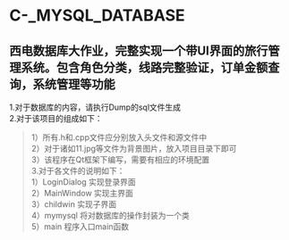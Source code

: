 # C-_MYSQL_DATABASE
西电数据库大作业，完整实现一个带UI界面的旅行管理系统。包含角色分类，线路完整验证，订单金额查询，系统管理等功能
------------------------------
1.对于数据库的内容，请执行Dump的sql文件生成    
2.对于该项目的组成如下：  
>1）所有.h和.cpp文件应分别放入头文件和源文件中  
>2）对于诸如11.jpg等文件为背景图片，放入项目目录下即可  
>3）该程序在Qt框架下编写，需要有相应的环境配置  
3.对于各文件的说明如下：    
>1）LoginDialog 实现登录界面  
>2）MainWindow 实现主界面  
>3）childwin 实现子界面  
>4）mymysql 将对数据库的操作封装为一个类  
>5）main 程序入口main函数  
